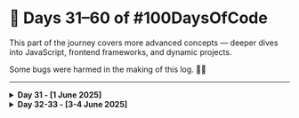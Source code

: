 # 📗 Days 31–60 of #100DaysOfCode

This part of the journey covers more advanced concepts — deeper dives into JavaScript, frontend frameworks, and dynamic projects.

Some bugs were harmed in the making of this log. 🐞🔥

---

<details>
<summary><strong>Day 31 - [1 June 2025]</strong></summary>

**Topic:** Today wasn’t about breakthroughs or new syntax — just a calm day of **revision and reinforcement**.

**What I Did:**

- Reviewed key HTML, CSS, and JavaScript concepts learned in the past
- Took time to mentally map what I’ve covered so far

**What's Next?:**

- Continue with CSS Grid learning from where I left off
- Start a mini layout or component project using Grid

It’s Day 31. Not fancy. Just focused.

#100DaysOfCode #WebDev #TheOdinProject #Frontend #Revision #DeveloperMindset

</details>
<details>
<summary><strong>Day 32-33 - [3-4 June 2025]</strong></summary>

**Topic:** After a light revision on Day 31, I jumped into one of my most polished projects so far — a fully responsive **Admin Dashboard UI** built with just **HTML** and **CSS** [little JS to toggle classes].

**What I Did:**

- Created a complete **dashboard layout** using **CSS Grid** and **Flexbox**
- Designed sidebar, navbar, content cards and other sections
- Implemented a fully functional **Dark Mode** using class toggling and CSS variables
- Focused on **layout consistency**, **component reuse**, and responsive design

**Links:**

- 🚀 **Live Demo:** [`Click Here`](https://devxsameer.github.io/admin-dashboard)
- 📦 **GitHub Repo:** [`Click Here`](https://github.com/devxsameer/admin-dashboard)

Two solid days of code, layout, and low-key loving Grid

</details>
